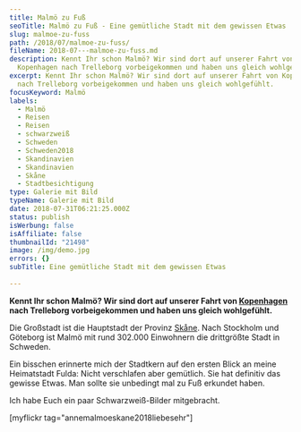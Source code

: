 ```yaml
---
title: Malmö zu Fuß
seoTitle: Malmö zu Fuß - Eine gemütliche Stadt mit dem gewissen Etwas
slug: malmoe-zu-fuss
path: /2018/07/malmoe-zu-fuss/
fileName: 2018-07---malmoe-zu-fuss.md
description: Kennt Ihr schon Malmö? Wir sind dort auf unserer Fahrt von
  Kopenhagen nach Trelleborg vorbeigekommen und haben uns gleich wohlgefühlt.
excerpt: Kennt Ihr schon Malmö? Wir sind dort auf unserer Fahrt von Kopenhagen
  nach Trelleborg vorbeigekommen und haben uns gleich wohlgefühlt.
focusKeyword: Malmö
labels:
  - Malmö
  - Reisen
  - Reisen
  - schwarzweiß
  - Schweden
  - Schweden2018
  - Skandinavien
  - Skandinavien
  - Skåne
  - Stadtbesichtigung
type: Galerie mit Bild
typeName: Galerie mit Bild
date: 2018-07-31T06:21:25.000Z
status: publish
isWerbung: false
isAffiliate: false
thumbnailId: "21498"
image: /img/demo.jpg
errors: {}
subTitle: Eine gemütliche Stadt mit dem gewissen Etwas
  
---
```


**Kennt Ihr schon Malmö? Wir sind dort auf unserer Fahrt von
[Kopenhagen](/2018/07/radtour-durch-kopenhagen/) nach Trelleborg vorbeigekommen
und haben uns gleich wohlgefühlt.**

Die Großstadt ist die Hauptstadt der Provinz
[Skåne](/2018/07/zwischenstopp-in-skane/). Nach Stockholm und Göteborg ist Malmö
mit rund 302.000 Einwohnern die drittgrößte Stadt in Schweden.

Ein bisschen erinnerte mich der Stadtkern auf den ersten Blick an meine
Heimatstadt Fulda: Nicht verschlafen aber gemütlich. Sie hat definitiv das
gewisse Etwas. Man sollte sie unbedingt mal zu Fuß erkundet haben.

Ich habe Euch ein paar Schwarzweiß-Bilder mitgebracht.

[myflickr tag="annemalmoeskane2018liebesehr"]

  